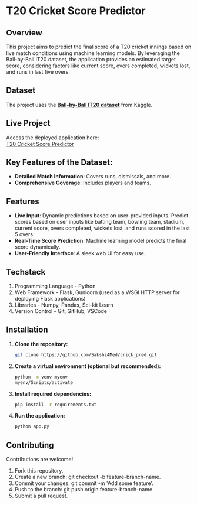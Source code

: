 # T20 Cricket Score Predictor

## **Overview**
This project aims to predict the final score of a T20 cricket innings based on live match conditions using machine learning models. 
By leveraging the Ball-by-Ball IT20 dataset, the application provides an estimated target score, considering factors like current score, overs completed, wickets lost, and runs in last five overs.

## **Dataset**
The project uses the **[Ball-by-Ball IT20 dataset](https://www.kaggle.com/datasets/jamiewelsh2/ball-by-ball-it20)** from Kaggle.

## **Live Project**
Access the deployed application here:  
[T20 Cricket Score Predictor](https://t20-score-prediction-mc92.onrender.com)

## Key Features of the Dataset:
- **Detailed Match Information**: Covers runs, dismissals, and more.
- **Comprehensive Coverage**: Includes players and teams.

## **Features**
- **Live Input**: Dynamic predictions based on user-provided inputs.
  Predict scores based on user inputs like batting team, bowling team, stadium, current score, overs completed, wickets lost, and runs scored in the last 5 overs.
- **Real-Time Score Prediction**: Machine learning model predicts the final score dynamically.
- **User-Friendly Interface**: A sleek web UI for easy use.

## **Techstack**
1. Programming Language - Python
2. Web Framework - Flask, Gunicorn (used as a WSGI HTTP server for deploying Flask applications)
3. Libraries - Numpy, Pandas, Sci-kit Learn
4. Version Control - Git, GitHub, VSCode

## Installation
1. **Clone the repository:**
   ```bash
   git clone https://github.com/Sakshi4Med/crick_pred.git
2. **Create a virtual environment (optional but recommended):**
   ```bash
   python -m venv myenv  
   myenv/Scripts/activate 
3. **Install required dependencies:**
   ```bash
   pip install -r requirements.txt
4. **Run the application:**
   ```bash
   python app.py

## Contributing
Contributions are welcome!
1. Fork this repository.
2. Create a new branch: git checkout -b feature-branch-name.
3. Commit your changes: git commit -m 'Add some feature'.
4. Push to the branch: git push origin feature-branch-name.
4. Submit a pull request.
